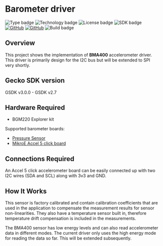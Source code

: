 # Barometer driver #
![Type badge](https://img.shields.io/badge/dynamic/json?url=https://raw.githubusercontent.com/SiliconLabs/application_examples_ci/master/hardware_drivers/bma400_accelerometer_common.json&label=Type&query=type&color=green)
![Technology badge](https://img.shields.io/badge/dynamic/json?url=https://raw.githubusercontent.com/SiliconLabs/application_examples_ci/master/hardware_drivers/bma400_accelerometer_common.json&label=Technology&query=technology&color=green)
![License badge](https://img.shields.io/badge/dynamic/json?url=https://raw.githubusercontent.com/SiliconLabs/application_examples_ci/master/hardware_drivers/bma400_accelerometer_common.json&label=License&query=license&color=green)
![SDK badge](https://img.shields.io/badge/dynamic/json?url=https://raw.githubusercontent.com/SiliconLabs/application_examples_ci/master/hardware_drivers/bma400_accelerometer_common.json&label=SDK&query=sdk&color=green)
[![GitHub](https://img.shields.io/badge/Mikroe-ACCEL%205%20CLICK-green)](https://www.mikroe.com/accel-5-click)
[![GitHub](https://img.shields.io/badge/Sparkfun-Pressure%20Sensor-green)](https://www.sparkfun.com/products/14688)
![Build badge](https://img.shields.io/endpoint?url=https://raw.githubusercontent.com/SiliconLabs/application_examples_ci/master/hardware_drivers/bma400_accelerometer_build_status.json)
## Overview ##

This project shows the implementation of **BMA400** accelerometer driver. This driver is primarily design for the I2C bus but will be extended to SPI very shortly. 

## Gecko SDK version ##

GSDK v3.0.0 - GSDK v2.7

## Hardware Required ##

- BGM220 Explorer kit

Supported barometer boards:
- [Pressure Sensor](https://www.sparkfun.com/products/14688)
- [MikroE Accel 5 click board](https://www.mikroe.com/accel-5-click)

## Connections Required ##

An Accel 5 click accelerometer board can be easily connected up with two I2C wires (SDA and SCL) along with 3v3 and GND. 

## How It Works ##

This sensor is factory calibrated and contain calibration coefficients that are used in the application to compensate the measurement results for sensor non-linearities. They also have a temperature sensor built in, therefore temperature drift compensation is included in the measurements. 

The BMA400 sensor has low energy levels and can also read accelerometer data in different modes. The current driver only uses the high energy mode for reading the data so far. This will be extended subsequently.
